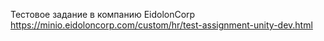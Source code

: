 Тестовое задание в компанию EidolonCorp 
https://minio.eidoloncorp.com/custom/hr/test-assignment-unity-dev.html
